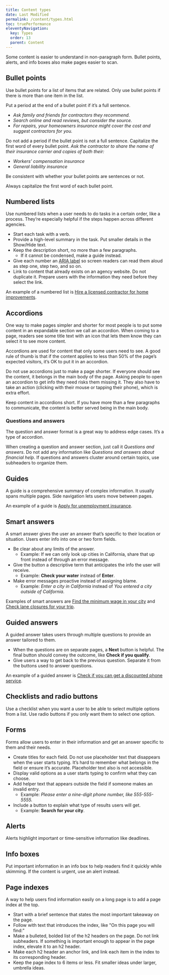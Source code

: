 ```yaml
---
title: Content types
date: Last Modified
permalink: /content/types.html
toc: truePerformance
eleventyNavigation:
  key: Types
  order: 13
  parent: Content
---
```


Some content is easier to understand in non-paragraph form. Bullet points, alerts, and info boxes also make pages easier to scan. 

## Bullet points
Use bullet points for a list of items that are related. Only use bullet points if there is more than one item in the list.

Put a period at the end of a bullet point if it’s a full sentence.
* _Ask family and friends for contractors they recommend._
* _Search online and read reviews, but consider the source._
* _For repairs, your homeowners insurance might cover the cost and suggest contractors for you._

Do not add a period if the bullet point is not a full sentence. Capitalize the first word of every bullet point.
_Ask the contractor to share the name of their insurance carrier and copies of both their:_
* _Workers’ compensation insurance_
* _General liability insurance_

Be consistent with whether your bullet points are sentences or not.

Always capitalize the first word of each bullet point.

## Numbered lists
Use numbered lists when a user needs to do tasks in a certain order, like a process. They’re especially helpful if the steps happen across different agencies. 
* Start each task with a verb.
* Provide a high-level summary in the task. Put smaller details in the Show/Hide text.
* Keep the description short, no more than a few paragraphs.
  * If it cannot be condensed, make a guide instead.
* Give each number an [ARIA label](https://www.a11y-101.com/development/aria-label) so screen readers can read them aloud as step one, step two, and so on.
* Link to content that already exists on an agency website. Do not duplicate it. Prepare users with the information they need before they select the link.

An example of a numbered list is [Hire a licensed contractor for home improvements](https://www.alpha.ca.gov/hire-licensed-contractor-home-improvements/).

## Accordions
One way to make pages simpler and shorter for most people is to put some content in an expandable section we call an accordion. When coming to a page, readers see some title text with an icon that lets them know they can select it to see more content.

Accordions are used for content that only some users need to see. A good rule of thumb is that if the content applies to less than 50% of the page’s expected visitors, it’s OK to put it in an accordion.

Do not use accordions just to make a page shorter. If everyone should see the content, it belongs in the main body of the page. Asking people to open an accordion to get info they need risks them missing it. They also have to take an action (clicking with their mouse or tapping their phone), which is extra effort.

Keep content in accordions short. If you have more than a few paragraphs to communicate, the content is better served being in the main body.

### Questions and answers
The question and answer format is a great way to address edge cases. It’s a type of accordion.

When creating a question and answer section, just call it _Questions and answers_. Do not add any information like _Questions and answers about financial help_. If questions and answers cluster around certain topics, use subheaders to organize them.

## Guides
A guide is a comprehensive summary of complex information. It usually spans multiple pages. Side navigation lets users move between pages.

An example of a guide is [Apply for unemployment insurance](https://www.alpha.ca.gov/apply-for-unemployment-insurance/).

## Smart answers
A smart answer gives the user an answer that’s specific to their location or situation. Users enter info into one or two form fields.

* Be clear about any limits of the answer.
  * Example: If we can only look up cities in California, share that up front instead of through an error message. 
* Give the button a descriptive term that anticipates the info the user will receive.
  * Example: **Check your water** instead of **Enter**.
* Make error messages proactive instead of assigning blame.
  * Example: _Enter a city in California_ instead of _You entered a city outside of California_. 

Examples of smart answers are [Find the minimum wage in your city](https://www.alpha.ca.gov/find-minimum-wage-your-city/) and [Check lane closures for your trip](https://www.alpha.ca.gov/check-lane-closures/).

## Guided answers
A guided answer takes users through multiple questions to provide an answer tailored to them.

* When the questions are on separate pages, a **Next** button is helpful. The final button should convey the outcome, like **Check if you qualify**.
* Give users a way to get back to the previous question. Separate it from the buttons used to answer questions. 

An example of a guided answer is [Check if you can get a discounted phone service](https://www.alpha.ca.gov/check-if-you-can-get-discounted-phone-service/).

## Checklists and radio buttons
Use a checklist when you want a user to be able to select multiple options from a list. Use radio buttons if you only want them to select one option.

## Forms
Forms allow users to enter in their information and get an answer specific to them and their needs.

* Create titles for each field. Do not use placeholder text that disappears when the user starts typing. It’s hard to remember what belongs in the field or ensure it’s accurate. Placeholder text also is not accessible.
* Display valid options as a user starts typing to confirm what they can choose.
* Add helper text that appears outside the field if someone makes an invalid entry.
  * Example: _Please enter a nine-digit phone number, like 555-555-5555._
* Include a button to explain what type of results users will get.
  * Example: **Search for your city**.

## Alerts
Alerts highlight important or time-sensitive information like deadlines.
 
## Info boxes
Put important information in an info box to help readers find it quickly while skimming. If the content is urgent, use an alert instead.
 
## Page indexes
A way to help users find information easily on a long page is to add a page index at the top.

* Start with a brief sentence that states the most important takeaway on the page.
* Follow with text that introduces the index, like "On this page you will find:"
* Make a bulleted, bolded list of the h2 headers on the page. Do not link subheaders. If something is important enough to appear in the page index, elevate it to an h2 header.
* Make each h2 header an anchor link, and link each item in the index to its corresponding header.
* Keep the page index to 6 items or less. Fit smaller ideas under larger, umbrella ideas.
